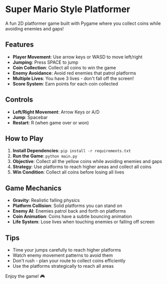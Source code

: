 # Super Mario Style Platformer

A fun 2D platformer game built with Pygame where you collect coins while avoiding enemies and gaps!

## Features

- **Player Movement**: Use arrow keys or WASD to move left/right
- **Jumping**: Press SPACE to jump
- **Coin Collection**: Collect all coins to win the game
- **Enemy Avoidance**: Avoid red enemies that patrol platforms
- **Multiple Lives**: You have 3 lives - don't fall off the screen!
- **Score System**: Earn points for each coin collected

## Controls

- **Left/Right Movement**: Arrow Keys or A/D
- **Jump**: Spacebar
- **Restart**: R (when game over or won)

## How to Play

1. **Install Dependencies**: `pip install -r requirements.txt`
2. **Run the Game**: `python main.py`
3. **Objective**: Collect all the yellow coins while avoiding enemies and gaps
4. **Strategy**: Use platforms to reach higher areas and collect all coins
5. **Win Condition**: Collect all coins before losing all lives

## Game Mechanics

- **Gravity**: Realistic falling physics
- **Platform Collision**: Solid platforms you can stand on
- **Enemy AI**: Enemies patrol back and forth on platforms
- **Coin Animation**: Coins have a subtle bouncing animation
- **Life System**: Lose lives when touching enemies or falling off screen

## Tips

- Time your jumps carefully to reach higher platforms
- Watch enemy movement patterns to avoid them
- Don't rush - plan your route to collect coins efficiently
- Use the platforms strategically to reach all areas

Enjoy the game! 🎮